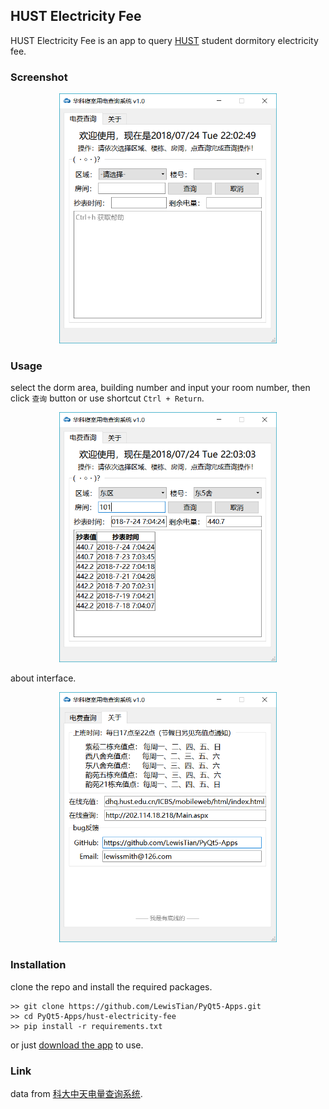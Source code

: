 ## HUST Electricity Fee
HUST Electricity Fee is an app to query [HUST](http://www.hust.edu.cn/) student dormitory electricity fee. 

### Screenshot
<div align="center">
    <img src="../images/HUST-Electricity-Fee.png" alt="HUST Electricity Fee" height="400" />
</div>

### Usage
select the dorm area, building number and input your room number, then click `查询` button or use shortcut `Ctrl + Return`.

<div align="center">
    <img src="../images/HUST-Electricity-Fee-1.png" alt="HUST Electricity Fee" height="400" />
</div>

about interface.

<div align="center">
    <img src="../images/HUST-Electricity-Fee-2.png" alt="HUST Electricity Fee" height="400" />
</div>

### Installation
clone the repo and install the required packages.
```
>> git clone https://github.com/LewisTian/PyQt5-Apps.git
>> cd PyQt5-Apps/hust-electricity-fee
>> pip install -r requirements.txt
```
or just [download the app](https://github.com/LewisTian/PyQt5-Apps/releases) to use.

### Link
data from [科大中天电量查询系统](http://202.114.18.218/Main.aspx).
